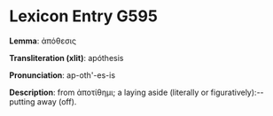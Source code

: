 # Lexicon Entry G595

**Lemma**: ἀπόθεσις

**Transliteration (xlit)**: apóthesis

**Pronunciation**: ap-oth'-es-is

**Description**:
from ἀποτίθημι; a laying aside (literally or figuratively):--putting away (off).
